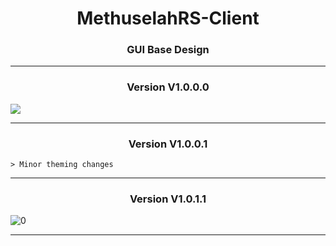 <h1 align="center">MethuselahRS-Client</h1>
<h3 align="center">GUI Base Design</h3>

---

<h3 align="center">Version V1.0.0.0</h3>

![](https://i.imgur.com/C3fQeVZ.gif)

---

<h3 align="center">Version V1.0.0.1</h3>
	
	> Minor theming changes
 
---

<h3 align="center">Version V1.0.1.1</h3>

![0](https://i.imgur.com/n24Jb3F.gif)

---
